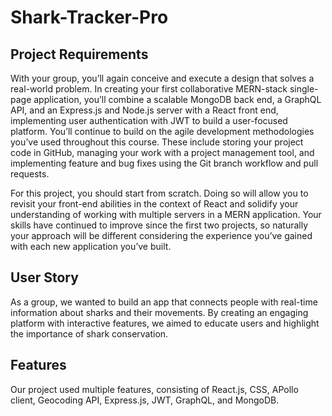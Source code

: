 # Shark-Tracker-Pro

## Project Requirements

With your group, you’ll again conceive and execute a design that solves a real-world problem. In creating your first collaborative MERN-stack single-page application, you’ll combine a scalable MongoDB back end, a GraphQL API, and an Express.js and Node.js server with a React front end, implementing user authentication with JWT to build a user-focused platform. You’ll continue to build on the agile development methodologies you’ve used throughout this course. These include storing your project code in GitHub, managing your work with a project management tool, and implementing feature and bug fixes using the Git branch workflow and pull requests.

For this project, you should start from scratch. Doing so will allow you to revisit your front-end abilities in the context of React and solidify your understanding of working with multiple servers in a MERN application. Your skills have continued to improve since the first two projects, so naturally your approach will be different considering the experience you’ve gained with each new application you’ve built.

## User Story

As a group, we wanted to build an app that connects people with real-time information about sharks and their movements. By creating an engaging platform with interactive features, we aimed to educate users and highlight the importance of shark conservation.

## Features

Our project used multiple features, consisting of React.js, CSS, APollo client, Geocoding API, Express.js, JWT, GraphQL, and MongoDB.